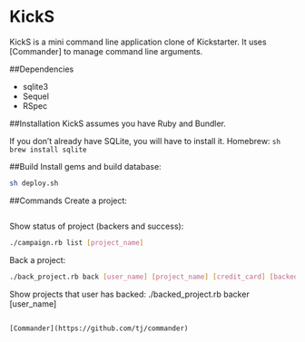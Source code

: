 # KickS

KickS is a mini command line application clone of Kickstarter. It uses [Commander] to manage command line arguments. 

##Dependencies
  - sqlite3
  - Sequel
  - RSpec

##Installation
KickS assumes you have Ruby and Bundler.

If you don’t already have SQLite, you will have to install it. 
Homebrew:  ```sh brew install sqlite```

##Build
Install gems and build database:
```sh
sh deploy.sh
```

##Commands
Create a project:
```sh ./campaign.rb project [project_name] [creator_name] [target_amount]
```

Show status of project (backers and success):
```sh
./campaign.rb list [project_name]
```

Back a project:
```sh
./back_project.rb back [user_name] [project_name] [credit_card] [backed_amount]
```

Show projects that user has backed:
./backed_project.rb backer [user_name]
```

[Commander](https://github.com/tj/commander)